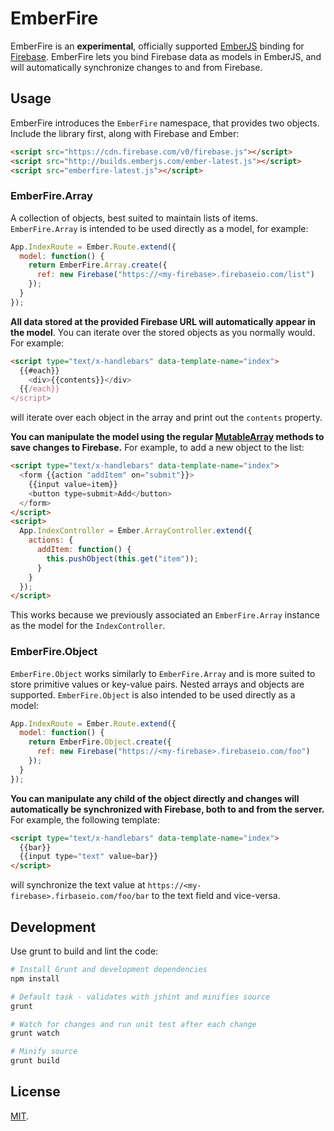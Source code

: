 EmberFire
=========
EmberFire is an **experimental**, officially supported [EmberJS](http://emberjs.com/)
binding for [Firebase](http://www.firebase.com/?utm_medium=web&utm_source=emberFire).
EmberFire lets you bind Firebase data as models in EmberJS, and will automatically
synchronize changes to and from Firebase.

Usage
-----
EmberFire introduces the `EmberFire` namespace, that provides two objects.
Include the library first, along with Firebase and Ember:

```html
<script src="https://cdn.firebase.com/v0/firebase.js"></script>
<script src="http://builds.emberjs.com/ember-latest.js"></script>
<script src="emberfire-latest.js"></script>
```

### EmberFire.Array

A collection of objects, best suited to maintain lists of items.
`EmberFire.Array` is intended to be used directly as a model, for example:

```js
App.IndexRoute = Ember.Route.extend({
  model: function() {
    return EmberFire.Array.create({
      ref: new Firebase("https://<my-firebase>.firebaseio.com/list")
    });
  }
});
```

**All data stored at the provided Firebase URL will automatically appear in
the model**. You can iterate over the stored objects as you normally would.
For example:

```html
<script type="text/x-handlebars" data-template-name="index">
  {{#each}}
    <div>{{contents}}</div>
  {{/each}}
</script>
```
will iterate over each object in the array and print out the `contents`
property.

**You can manipulate the model using the regular
[MutableArray](http://emberjs.com/api/classes/Ember.MutableArray.html) methods
to save changes to Firebase.** For example, to add a new object to the list:

```html
<script type="text/x-handlebars" data-template-name="index">
  <form {{action "addItem" on="submit"}}>
    {{input value=item}}
    <button type=submit>Add</button>
  </form>
</script>
<script>
  App.IndexController = Ember.ArrayController.extend({
    actions: {
      addItem: function() {
        this.pushObject(this.get("item"));
      }
    }
  });
</script>
```

This works because we previously associated an `EmberFire.Array` instance as
the model for the `IndexController`.

### EmberFire.Object

`EmberFire.Object` works similarly to `EmberFire.Array` and is more suited to
store primitive values or key-value pairs. Nested arrays and objects are
supported. `EmberFire.Object` is also intended to be used directly as a model:

```js
App.IndexRoute = Ember.Route.extend({
  model: function() {
    return EmberFire.Object.create({
      ref: new Firebase("https://<my-firebase>.firebaseio.com/foo")
    });
  }
});
```

**You can manipulate any child of the object directly and changes will
automatically be synchronized with Firebase, both to and from the server.**
For example, the following template:

```html
<script type="text/x-handlebars" data-template-name="index">
  {{bar}}
  {{input type="text" value=bar}}
</script>
```

will synchronize the text value at `https://<my-firebase>.firbaseio.com/foo/bar`
to the text field and vice-versa.

Development
-----------
Use grunt to build and lint the code:

```bash
# Install Grunt and development dependencies
npm install

# Default task - validates with jshint and minifies source
grunt

# Watch for changes and run unit test after each change
grunt watch

# Minify source
grunt build
```

License
-------
[MIT](http://firebase.mit-license.org).
